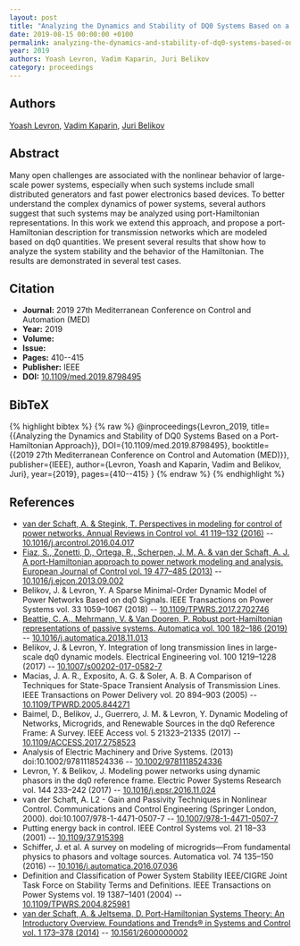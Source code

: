 ```yaml
---
layout: post
title: "Analyzing the Dynamics and Stability of DQ0 Systems Based on a Port-Hamiltonian Approach"
date: 2019-08-15 00:00:00 +0100
permalink: analyzing-the-dynamics-and-stability-of-dq0-systems-based-on-a-port-hamiltonian-approach
year: 2019
authors: Yoash Levron, Vadim Kaparin, Juri Belikov
category: proceedings
---
```

 
## Authors
[Yoash Levron](authors/yoash_levron), [Vadim Kaparin](authors/vadim_kaparin), [Juri Belikov](authors/juri_belikov)
 
## Abstract
Many open challenges are associated with the nonlinear behavior of large-scale power systems, especially when such systems include small distributed generators and fast power electronics based devices. To better understand the complex dynamics of power systems, several authors suggest that such systems may be analyzed using port-Hamiltonian representations. In this work we extend this approach, and propose a port-Hamiltonian description for transmission networks which are modeled based on dq0 quantities. We present several results that show how to analyze the system stability and the behavior of the Hamiltonian. The results are demonstrated in several test cases.
 
## Citation
- **Journal:** 2019 27th Mediterranean Conference on Control and Automation (MED)
- **Year:** 2019
- **Volume:** 
- **Issue:** 
- **Pages:** 410--415
- **Publisher:** IEEE
- **DOI:** [10.1109/med.2019.8798495](https://doi.org/10.1109/med.2019.8798495)
 
## BibTeX
{% highlight bibtex %}
{% raw %}
@inproceedings{Levron_2019,
  title={{Analyzing the Dynamics and Stability of DQ0 Systems Based on a Port-Hamiltonian Approach}},
  DOI={10.1109/med.2019.8798495},
  booktitle={{2019 27th Mediterranean Conference on Control and Automation (MED)}},
  publisher={IEEE},
  author={Levron, Yoash and Kaparin, Vadim and Belikov, Juri},
  year={2019},
  pages={410--415}
}
{% endraw %}
{% endhighlight %}
 
## References
- [van der Schaft, A. & Stegink, T. Perspectives in modeling for control of power networks. Annual Reviews in Control vol. 41 119–132 (2016)](perspectives-in-modeling-for-control-of-power-networks) -- [10.1016/j.arcontrol.2016.04.017](https://doi.org/10.1016/j.arcontrol.2016.04.017)
- [Fiaz, S., Zonetti, D., Ortega, R., Scherpen, J. M. A. & van der Schaft, A. J. A port-Hamiltonian approach to power network modeling and analysis. European Journal of Control vol. 19 477–485 (2013)](a-port-hamiltonian-approach-to-power-network-modeling-and-analysis) -- [10.1016/j.ejcon.2013.09.002](https://doi.org/10.1016/j.ejcon.2013.09.002)
- Belikov, J. & Levron, Y. A Sparse Minimal-Order Dynamic Model of Power Networks Based on dq0 Signals. IEEE Transactions on Power Systems vol. 33 1059–1067 (2018) -- [10.1109/TPWRS.2017.2702746](https://doi.org/10.1109/TPWRS.2017.2702746)
- [Beattie, C. A., Mehrmann, V. & Van Dooren, P. Robust port-Hamiltonian representations of passive systems. Automatica vol. 100 182–186 (2019)](robust-port-hamiltonian-representations-of-passive-systems) -- [10.1016/j.automatica.2018.11.013](https://doi.org/10.1016/j.automatica.2018.11.013)
- Belikov, J. & Levron, Y. Integration of long transmission lines in large-scale dq0 dynamic models. Electrical Engineering vol. 100 1219–1228 (2017) -- [10.1007/s00202-017-0582-7](https://doi.org/10.1007/s00202-017-0582-7)
- Macias, J. A. R., Exposito, A. G. & Soler, A. B. A Comparison of Techniques for State-Space Transient Analysis of Transmission Lines. IEEE Transactions on Power Delivery vol. 20 894–903 (2005) -- [10.1109/TPWRD.2005.844271](https://doi.org/10.1109/TPWRD.2005.844271)
- Baimel, D., Belikov, J., Guerrero, J. M. & Levron, Y. Dynamic Modeling of Networks, Microgrids, and Renewable Sources in the dq0 Reference Frame: A Survey. IEEE Access vol. 5 21323–21335 (2017) -- [10.1109/ACCESS.2017.2758523](https://doi.org/10.1109/ACCESS.2017.2758523)
- Analysis of Electric Machinery and Drive Systems. (2013) doi:10.1002/9781118524336 -- [10.1002/9781118524336](https://doi.org/10.1002/9781118524336)
- Levron, Y. & Belikov, J. Modeling power networks using dynamic phasors in the dq0 reference frame. Electric Power Systems Research vol. 144 233–242 (2017) -- [10.1016/j.epsr.2016.11.024](https://doi.org/10.1016/j.epsr.2016.11.024)
- van der Schaft, A. L2 - Gain and Passivity Techniques in Nonlinear Control. Communications and Control Engineering (Springer London, 2000). doi:10.1007/978-1-4471-0507-7 -- [10.1007/978-1-4471-0507-7](https://doi.org/10.1007/978-1-4471-0507-7)
- Putting energy back in control. IEEE Control Systems vol. 21 18–33 (2001) -- [10.1109/37.915398](https://doi.org/10.1109/37.915398)
- Schiffer, J. et al. A survey on modeling of microgrids—From fundamental physics to phasors and voltage sources. Automatica vol. 74 135–150 (2016) -- [10.1016/j.automatica.2016.07.036](https://doi.org/10.1016/j.automatica.2016.07.036)
- Definition and Classification of Power System Stability IEEE/CIGRE Joint Task Force on Stability Terms and Definitions. IEEE Transactions on Power Systems vol. 19 1387–1401 (2004) -- [10.1109/TPWRS.2004.825981](https://doi.org/10.1109/TPWRS.2004.825981)
- [van der Schaft, A. & Jeltsema, D. Port-Hamiltonian Systems Theory: An Introductory Overview. Foundations and Trends® in Systems and Control vol. 1 173–378 (2014)](port-hamiltonian-systems-theory-an-introductory-overview-journal) -- [10.1561/2600000002](https://doi.org/10.1561/2600000002)

